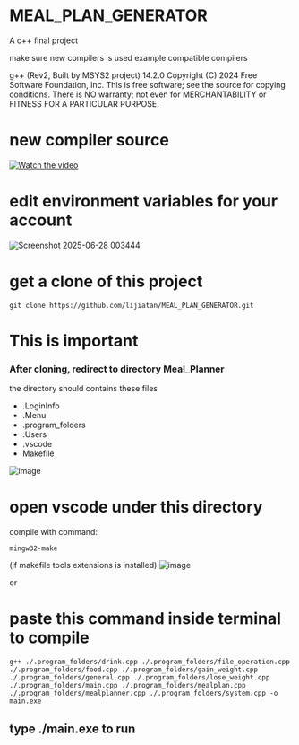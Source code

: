 # MEAL_PLAN_GENERATOR
A c++ final project

make sure new compilers is used 
example compatible compilers

g++ (Rev2, Built by MSYS2 project) 14.2.0
Copyright (C) 2024 Free Software Foundation, Inc.
This is free software; see the source for copying conditions.  There is NO
warranty; not even for MERCHANTABILITY or FITNESS FOR A PARTICULAR PURPOSE.
# new compiler source
[![Watch the video](https://img.youtube.com/vi/oC69vlWofJQ/hqdefault.jpg)](https://youtu.be/oC69vlWofJQ?si=ZemIlw4o5xZGntq6)




# edit environment variables for your account
![Screenshot 2025-06-28 003444](https://github.com/user-attachments/assets/b067b612-79f1-44b5-9687-95e20b5b46bf)


# get a clone of this project
```
git clone https://github.com/lijiatan/MEAL_PLAN_GENERATOR.git
```
# This is important
### After cloning, redirect to directory Meal_Planner 
the directory should contains these files
- .LoginInfo
- .Menu
- .program_folders
- .Users
- .vscode
- Makefile

![image](https://github.com/user-attachments/assets/b50b4e9b-229b-4270-b2cc-1e38c34a9ff2)


# open vscode under this directory
compile with command:
```
mingw32-make
```
(if makefile tools extensions is installed)
![image](https://github.com/user-attachments/assets/6016a005-fac7-4449-afc9-5a6dddaa799c)

or 
# paste this command inside terminal to compile
```
g++ ./.program_folders/drink.cpp ./.program_folders/file_operation.cpp ./.program_folders/food.cpp ./.program_folders/gain_weight.cpp ./.program_folders/general.cpp ./.program_folders/lose_weight.cpp ./.program_folders/main.cpp ./.program_folders/mealplan.cpp ./.program_folders/mealplanner.cpp ./.program_folders/system.cpp -o main.exe
```

## type ./main.exe to run
